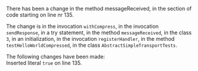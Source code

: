 There has been a change in the method messageReceived, in the section of code starting on line nr 135.
  
The change is in the invocation ```withCompress```, in the invocation ```sendResponse```, in a try statement, in the method ```messageReceived```, in the class ```3```, in an initialization, in the invocation ```registerHandler```, in the method ```testHelloWorldCompressed```, in the class ```AbstractSimpleTransportTests```.
  
The following changes have been made:  
Inserted literal ```true``` on line 135.  
